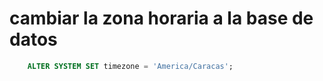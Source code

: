 # cambiar la zona horaria a la base de datos

```sql
    ALTER SYSTEM SET timezone = 'America/Caracas'; 
```